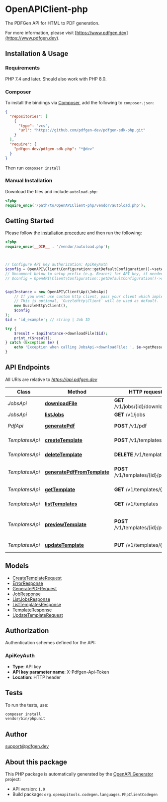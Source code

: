 # OpenAPIClient-php

The PDFGen API for HTML to PDF generation.

For more information, please visit [https://www.pdfgen.dev](https://www.pdfgen.dev).

## Installation & Usage

### Requirements

PHP 7.4 and later.
Should also work with PHP 8.0.

### Composer

To install the bindings via [Composer](https://getcomposer.org/), add the following to `composer.json`:

```json
{
  "repositories": [
    {
      "type": "vcs",
      "url": "https://github.com/pdfgen-dev/pdfgen-sdk-php.git"
    }
  ],
  "require": {
    "pdfgen-dev/pdfgen-sdk-php": "*@dev"
  }
}
```

Then run `composer install`

### Manual Installation

Download the files and include `autoload.php`:

```php
<?php
require_once('/path/to/OpenAPIClient-php/vendor/autoload.php');
```

## Getting Started

Please follow the [installation procedure](#installation--usage) and then run the following:

```php
<?php
require_once(__DIR__ . '/vendor/autoload.php');



// Configure API key authorization: ApiKeyAuth
$config = OpenAPI\Client\Configuration::getDefaultConfiguration()->setApiKey('X-Pdfgen-Api-Token', 'YOUR_API_KEY');
// Uncomment below to setup prefix (e.g. Bearer) for API key, if needed
// $config = OpenAPI\Client\Configuration::getDefaultConfiguration()->setApiKeyPrefix('X-Pdfgen-Api-Token', 'Bearer');


$apiInstance = new OpenAPI\Client\Api\JobsApi(
    // If you want use custom http client, pass your client which implements `GuzzleHttp\ClientInterface`.
    // This is optional, `GuzzleHttp\Client` will be used as default.
    new GuzzleHttp\Client(),
    $config
);
$id = 'id_example'; // string | Job ID

try {
    $result = $apiInstance->downloadFile($id);
    print_r($result);
} catch (Exception $e) {
    echo 'Exception when calling JobsApi->downloadFile: ', $e->getMessage(), PHP_EOL;
}

```

## API Endpoints

All URIs are relative to *https://api.pdfgen.dev*

Class | Method | HTTP request | Description
------------ | ------------- | ------------- | -------------
*JobsApi* | [**downloadFile**](docs/Api/JobsApi.md#downloadfile) | **GET** /v1/jobs/{id}/download | Download file
*JobsApi* | [**listJobs**](docs/Api/JobsApi.md#listjobs) | **GET** /v1/jobs | List all Jobs
*PdfApi* | [**generatePdf**](docs/Api/PdfApi.md#generatepdf) | **POST** /v1/pdf | Generate PDF
*TemplatesApi* | [**createTemplate**](docs/Api/TemplatesApi.md#createtemplate) | **POST** /v1/templates | Create Template
*TemplatesApi* | [**deleteTemplate**](docs/Api/TemplatesApi.md#deletetemplate) | **DELETE** /v1/templates/{id} | Delete Template
*TemplatesApi* | [**generatePdfFromTemplate**](docs/Api/TemplatesApi.md#generatepdffromtemplate) | **POST** /v1/templates/{id}/pdf | Generate PDF from Template
*TemplatesApi* | [**getTemplate**](docs/Api/TemplatesApi.md#gettemplate) | **GET** /v1/templates/{id} | Get Templates
*TemplatesApi* | [**listTemplates**](docs/Api/TemplatesApi.md#listtemplates) | **GET** /v1/templates | List all Templates
*TemplatesApi* | [**previewTemplate**](docs/Api/TemplatesApi.md#previewtemplate) | **POST** /v1/templates/{id}/preview | Previews PDF with given variables
*TemplatesApi* | [**updateTemplate**](docs/Api/TemplatesApi.md#updatetemplate) | **PUT** /v1/templates/{id} | Update Template

## Models

- [CreateTemplateRequest](docs/Model/CreateTemplateRequest.md)
- [ErrorResponse](docs/Model/ErrorResponse.md)
- [GeneratePDFRequest](docs/Model/GeneratePDFRequest.md)
- [JobResponse](docs/Model/JobResponse.md)
- [ListJobsResponse](docs/Model/ListJobsResponse.md)
- [ListTemplatesResponse](docs/Model/ListTemplatesResponse.md)
- [TemplateResponse](docs/Model/TemplateResponse.md)
- [UpdateTemplateRequest](docs/Model/UpdateTemplateRequest.md)

## Authorization

Authentication schemes defined for the API:
### ApiKeyAuth

- **Type**: API key
- **API key parameter name**: X-Pdfgen-Api-Token
- **Location**: HTTP header


## Tests

To run the tests, use:

```bash
composer install
vendor/bin/phpunit
```

## Author

support@pdfgen.dev

## About this package

This PHP package is automatically generated by the [OpenAPI Generator](https://openapi-generator.tech) project:

- API version: `1.0`
- Build package: `org.openapitools.codegen.languages.PhpClientCodegen`
